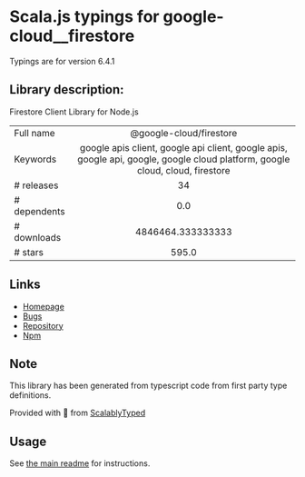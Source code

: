 
# Scala.js typings for google-cloud__firestore

Typings are for version 6.4.1

## Library description:
Firestore Client Library for Node.js

|                    |                 |
| ------------------ | :-------------: |
| Full name          | @google-cloud/firestore |
| Keywords           | google apis client, google api client, google apis, google api, google, google cloud platform, google cloud, cloud, firestore |
| # releases         | 34 |
| # dependents       | 0.0 |
| # downloads        | 4846464.333333333 |
| # stars            | 595.0 |

## Links
- [Homepage](https://github.com/googleapis/nodejs-firestore#readme)
- [Bugs](https://github.com/googleapis/nodejs-firestore/issues)
- [Repository](https://github.com/googleapis/nodejs-firestore)
- [Npm](https://www.npmjs.com/package/%40google-cloud%2Ffirestore)
    


## Note
This library has been generated from typescript code from first party type definitions.

Provided with :purple_heart: from [ScalablyTyped](https://github.com/oyvindberg/ScalablyTyped)

## Usage
See [the main readme](../../readme.md) for instructions.


